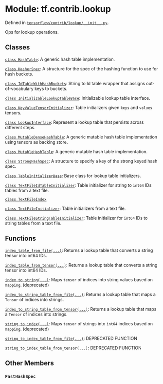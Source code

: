 <div itemscope itemtype="http://developers.google.com/ReferenceObject">
<meta itemprop="name" content="tf.contrib.lookup" />
<meta itemprop="path" content="Stable" />
<meta itemprop="property" content="FastHashSpec"/>
</div>

# Module: tf.contrib.lookup



Defined in [`tensorflow/contrib/lookup/__init__.py`](/code/stable/tensorflow/contrib/lookup/__init__.py).

Ops for lookup operations.



## Classes

[`class HashTable`](../../tf/contrib/lookup/HashTable.md): A generic hash table implementation.

[`class HasherSpec`](../../tf/contrib/lookup/HasherSpec.md): A structure for the spec of the hashing function to use for hash buckets.

[`class IdTableWithHashBuckets`](../../tf/contrib/lookup/IdTableWithHashBuckets.md): String to Id table wrapper that assigns out-of-vocabulary keys to buckets.

[`class InitializableLookupTableBase`](../../tf/contrib/lookup/InitializableLookupTableBase.md): Initializable lookup table interface.

[`class KeyValueTensorInitializer`](../../tf/contrib/lookup/KeyValueTensorInitializer.md): Table initializers given `keys` and `values` tensors.

[`class LookupInterface`](../../tf/contrib/lookup/LookupInterface.md): Represent a lookup table that persists across different steps.

[`class MutableDenseHashTable`](../../tf/contrib/lookup/MutableDenseHashTable.md): A generic mutable hash table implementation using tensors as backing store.

[`class MutableHashTable`](../../tf/contrib/lookup/MutableHashTable.md): A generic mutable hash table implementation.

[`class StrongHashSpec`](../../tf/contrib/lookup/StrongHashSpec.md): A structure to specify a key of the strong keyed hash spec.

[`class TableInitializerBase`](../../tf/contrib/lookup/TableInitializerBase.md): Base class for lookup table initializers.

[`class TextFileIdTableInitializer`](../../tf/contrib/lookup/TextFileIdTableInitializer.md): Table initializer for string to `int64` IDs tables from a text file.

[`class TextFileIndex`](../../tf/contrib/lookup/TextFileIndex.md)

[`class TextFileInitializer`](../../tf/contrib/lookup/TextFileInitializer.md): Table initializers from a text file.

[`class TextFileStringTableInitializer`](../../tf/contrib/lookup/TextFileStringTableInitializer.md): Table initializer for `int64` IDs to string tables from a text file.

## Functions

[`index_table_from_file(...)`](../../tf/contrib/lookup/index_table_from_file.md): Returns a lookup table that converts a string tensor into int64 IDs.

[`index_table_from_tensor(...)`](../../tf/contrib/lookup/index_table_from_tensor.md): Returns a lookup table that converts a string tensor into int64 IDs.

[`index_to_string(...)`](../../tf/contrib/lookup/index_to_string.md): Maps `tensor` of indices into string values based on `mapping`. (deprecated)

[`index_to_string_table_from_file(...)`](../../tf/contrib/lookup/index_to_string_table_from_file.md): Returns a lookup table that maps a `Tensor` of indices into strings.

[`index_to_string_table_from_tensor(...)`](../../tf/contrib/lookup/index_to_string_table_from_tensor.md): Returns a lookup table that maps a `Tensor` of indices into strings.

[`string_to_index(...)`](../../tf/contrib/lookup/string_to_index.md): Maps `tensor` of strings into `int64` indices based on `mapping`. (deprecated)

[`string_to_index_table_from_file(...)`](../../tf/contrib/lookup/string_to_index_table_from_file.md): DEPRECATED FUNCTION

[`string_to_index_table_from_tensor(...)`](../../tf/contrib/lookup/string_to_index_table_from_tensor.md): DEPRECATED FUNCTION

## Other Members

<h3 id="FastHashSpec"><code>FastHashSpec</code></h3>

